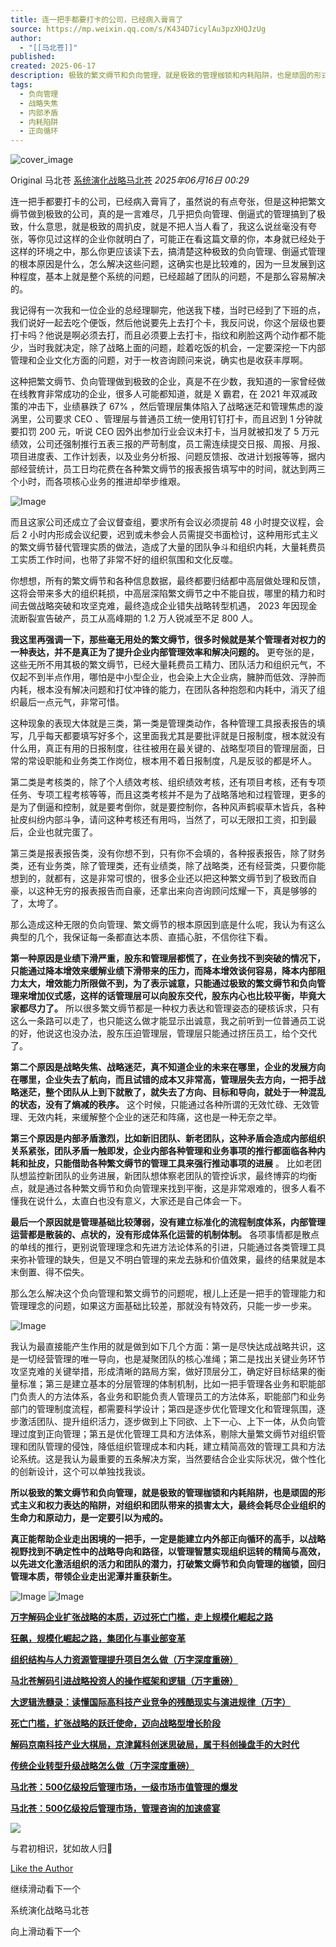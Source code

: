 ```yaml
---
title: 连一把手都要打卡的公司，已经病入膏肓了
source: https://mp.weixin.qq.com/s/K434D7icylAu3pzXHQJzUg
author:
  - "[[马北苍]]"
published: 
created: 2025-06-17
description: 极致的繁文缛节和负向管理，就是极致的管理枷锁和内耗陷阱，也是顽固的形式主义和权力表达的陷阱，对组织和团队带来的损害太大，最终会耗尽企业组织的生命力和原动力，是一定要引以为戒的。
tags:
  - 负向管理
  - 战略失焦
  - 内部矛盾
  - 内耗陷阱
  - 正向循环
---
```

![cover_image](https://mmbiz.qpic.cn/sz_mmbiz_jpg/BxPA1ypoQuuKe06coY6VJo3zmNe1sTWdt3tt6WDMKibJquqJsVM4BDuuzMZmgX8mQMUlocJQRA35su4t9USXcWw/0?wx_fmt=jpeg)

Original 马北苍 [系统演化战略马北苍](https://mp.weixin.qq.com/s/) *2025年06月16日 00:29*

连一把手都要打卡的公司，已经病入膏肓了，虽然说的有点夸张，但是这种把繁文缛节做到极致的公司，真的是一言难尽，几乎把负向管理、倒逼式的管理搞到了极致，什么意思，就是极致的周扒皮，就是不把人当人看了，我这么说丝毫没有夸张，等你见过这样的企业你就明白了，可能正在看这篇文章的你，本身就已经处于这样的环境之中，那么你更应该读下去，搞清楚这种极致的负向管理、倒逼式管理的根本原因是什么，怎么解决这些问题，这确实也是比较难的，因为一旦发展到这种程度，基本上就是整个系统的问题，已经超越了团队的问题，不是那么容易解决的。

我记得有一次我和一位企业的总经理聊完，他送我下楼，当时已经到了下班的点，我们说好一起去吃个便饭，然后他说要先上去打个卡，我反问说，你这个层级也要打卡吗？他说是啊必须去打，而且必须要上去打卡，指纹和刷脸这两个动作都不能少，当时我就决定，除了战略上面的问题，趁着吃饭的机会，一定要深挖一下内部管理和企业文化方面的问题，对于一枚咨询顾问来说，确实也是收获丰厚啊。

这种把繁文缛节、负向管理做到极致的企业，真是不在少数，我知道的一家曾经做在线教育非常成功的企业，很多人可能都知道，就是 X 霸君，在 2021 年双减政策的冲击下，业绩暴跌了 67% ，然后管理层集体陷入了战略迷茫和管理焦虑的漩涡里，公司要求 CEO 、管理层与普通员工统一使用钉钉打卡，而且迟到 1 分钟就要扣罚 200 元，听说 CEO 因外出参加行业会议未打卡，当月就被扣发了 5 万元绩效，公司还强制推行五表三报的严苛制度，员工需连续提交日报、周报、月报、项目进度表、工作计划表，以及业务分析报、问题反馈报、改进计划报等等，据内部经营统计，员工日均花费在各种繁文缛节的报表报告填写中的时间，就达到两三个小时，而各项核心业务的推进却举步维艰。

![Image](https://mmbiz.qpic.cn/sz_mmbiz_png/BxPA1ypoQuuKe06coY6VJo3zmNe1sTWdjzKz6zQXqtsZj7dyeQZyVlGJjKe1O63PR9FcamBhDeuanvvr1FRHxw/640?wx_fmt=png&from=appmsg&watermark=1&tp=webp&wxfrom=5&wx_lazy=1)

而且这家公司还成立了会议督查组，要求所有会议必须提前 48 小时提交议程，会后 2 小时内形成会议纪要，迟到或未参会人员需提交书面检讨，这种用形式主义的繁文缛节替代管理实质的做法，造成了大量的团队争斗和组织内耗，大量耗费员工实质工作时间，也带了非常不好的组织氛围和文化反噬。

你想想，所有的繁文缛节和各种信息数据，最终都要归结都中高层做处理和反馈，这将会带来多大的组织耗损，中高层深陷繁文缛节之中不能自拔，哪里的精力和时间去做战略突破和攻坚克难，最终造成企业错失战略转型机遇， 2023 年因现金流断裂宣告破产，员工从高峰期的 1.2 万人锐减至不足 800 人。

**我这里再强调一下，那些毫无用处的繁文缛节，很多时候就是某个管理者对权力的一种表达，并不是真正为了提升企业内部管理效率和解决问题的。** 更夸张的是，这些无所不用其极的繁文缛节，已经大量耗费员工精力、团队活力和组织元气，不仅起不到半点作用，哪怕是中小型企业，也会染上大企业病，臃肿而低效、浮肿而内耗，根本没有解决问题和打仗冲锋的能力，在团队各种抱怨和内耗中，消灭了组织最后一点元气，非常可惜。

这种现象的表现大体就是三类，第一类是管理类动作，各种管理工具报表报告的填写，几乎每天都要填写好多个，这里面我尤其是要批评就是日报制度，根本就没有什么用，真正有用的日报制度，往往被用在最关键的、战略型项目的管理层面，日常的常设职能和业务类工作岗位，根本用不着日报制度，凡是反驳的都是坏人。

第二类是考核类的，除了个人绩效考核、组织绩效考核，还有项目考核，还有专项任务、专项工程考核等等，而且这类考核并不是为了战略落地和过程管理，更多的是为了倒逼和控制，就是要考倒你，就是要控制你，各种风声鹤唳草木皆兵，各种扯皮纠纷内部斗争，请问这种考核还有用吗，当然了，可以无限扣工资，扣到最后，企业也就完蛋了。

第三类是报表报告类，没有你想不到，只有你不会填的，各种报表报告，除了财务类，还有业务类，除了管理类，还有业绩类，除了战略类，还有经营类，只要你能想到的，就都有，这是非常可恨的，很多企业还以把这种繁文缛节到了极致而自豪，以这种无穷的报表报告而自豪，还拿出来向咨询顾问炫耀一下，真是够够的了，太垮了。

那么造成这种无限的负向管理、繁文缛节的根本原因到底是什么呢，我认为有这么典型的几个，我保证每一条都直达本质、直插心脏，不信你往下看。

**第一种原因是业绩下滑严重，股东和管理层都慌了，在业务找不到突破的情况下，只能通过降本增效来缓解业绩下滑带来的压力，而降本增效谈何容易，降本内部阻力太大，增效能力所限做不到，为了表示诚意，只能通过极致的繁文缛节和负向管理来增加仪式感，这样的话管理层可以向股东交代，股东内心也比较平衡，毕竟大家都尽力了。** 所以很多繁文缛节都是一种权力表达和管理姿态的硬核诉求，只有这么一条路可以走了，也只能这么做才能显示出诚意，我之前听到一位普通员工说的好，他说这也没办法，股东压迫管理层，管理层只能通过挤压员工，给个交代了。

**第二个原因是战略失焦、战略迷茫，真不知道企业的未来在哪里，企业的发展方向在哪里，企业失去了航向，而且试错的成本又非常高，管理层失去方向，一把手战略迷茫，整个团队从上到下就散了，就失去了方向、目标和导向，就处于一种混乱的状态，没有了熵减的秩序。** 这个时候，只能通过各种所谓的无效忙碌、无效管理、无效内耗，来缓解整个企业的迷茫和阵痛，这也是一种无奈之举。

**第三个原因是内部矛盾激烈，比如新旧团队、新老团队，这种矛盾会造成内部组织关系紧张，团队矛盾一触即发，企业内部各种管理和业务事项的推行都面临各种内耗和扯皮，只能借助各种繁文缛节的管理工具来强行推动事项的进展** 。 比如老团队想监控新团队的业务进展，新团队想体察老团队的管控诉求，最终博弈的均衡点，就是通过各种繁文缛节和负向管理来找到平衡，这是非常艰难的，很多人看不懂我在说什么，太直白也没有意义，大家还是自己体会一下。

**最后一个原因就是管理基础比较薄弱，没有建立标准化的流程制度体系，内部管理运营都是散装的、点状的，没有形成体系化运营的机制体制。** 各项事情都是散点的单线的推行，更别说管理理念和先进方法论体系的引进，只能通过各类管理工具来弥补管理的缺失，但是又不明白管理的来龙去脉和价值效果，最终的结果就是本末倒置、得不偿失。

那么怎么解决这个负向管理和繁文缛节的问题呢，根儿上还是一把手的管理能力和管理理念的问题，如果这方面基础比较差，那就没有特效药，只能一步一步来。

![Image](https://mp.weixin.qq.com/s/www.w3.org/2000/svg'%20xmlns:xlink='http://www.w3.org/1999/xlink'%3E%3Ctitle%3E%3C/title%3E%3Cg%20stroke='none'%20stroke-width='1'%20fill='none'%20fill-rule='evenodd'%20fill-opacity='0'%3E%3Cg%20transform='translate(-249.000000,%20-126.000000)'%20fill='%23FFFFFF'%3E%3Crect%20x='249'%20y='126'%20width='1'%20height='1'%3E%3C/rect%3E%3C/g%3E%3C/g%3E%3C/svg%3E)

我认为最直接能产生作用的就是做到如下几个方面：第一是尽快达成战略共识，这是一切经营管理的唯一导向，也是凝聚团队的核心准绳；第二是找出关键业务环节攻坚克难的关键举措，形成清晰的路局方案，做好顶层分工，确定好目标结果的衡量标准；第三是建立基本的分层管理的体制机制，比如一把手管理各业务和职能部门负责人的方法体系，各业务和职能负责人管理员工的方法体系，职能部门和业务部门的管理制度流程，都需要科学设计；第四是逐步优化管理文化和管理氛围，逐步激活团队、提升组织活力，逐步做到上下同欲、上下一心、上下一体，从负向管理过度到正向管理；第五是优化管理工具和方法体系，剔除大量繁文缛节对组织管理和团队管理的侵蚀，降低组织管理成本和内耗，建立精简高效的管理工具和方法论系统。这是我认为最重要的五条解决方案，当然要结合企业实际状况，做个性化的创新设计，这个可以单独找我谈。

**所以极致的繁文缛节和负向管理，就是极致的管理枷锁和内耗陷阱，也是顽固的形式主义和权力表达的陷阱，对组织和团队带来的损害太大，最终会耗尽企业组织的生命力和原动力，是一定要引以为戒的。**

**真正能帮助企业走出困境的一把手，一定是能建立内外部正向循环的高手，以战略视野找到不确定性中的战略导向和路径，以管理智慧实现组织运转的精简与高效，以先进文化激活组织的活力和团队的潜力，打破繁文缛节和负向管理的枷锁，回归管理本质，带领企业走出泥潭并重获新生。**

![Image](https://mp.weixin.qq.com/s/www.w3.org/2000/svg'%20xmlns:xlink='http://www.w3.org/1999/xlink'%3E%3Ctitle%3E%3C/title%3E%3Cg%20stroke='none'%20stroke-width='1'%20fill='none'%20fill-rule='evenodd'%20fill-opacity='0'%3E%3Cg%20transform='translate(-249.000000,%20-126.000000)'%20fill='%23FFFFFF'%3E%3Crect%20x='249'%20y='126'%20width='1'%20height='1'%3E%3C/rect%3E%3C/g%3E%3C/g%3E%3C/svg%3E) ![Image](https://mp.weixin.qq.com/s/www.w3.org/2000/svg'%20xmlns:xlink='http://www.w3.org/1999/xlink'%3E%3Ctitle%3E%3C/title%3E%3Cg%20stroke='none'%20stroke-width='1'%20fill='none'%20fill-rule='evenodd'%20fill-opacity='0'%3E%3Cg%20transform='translate(-249.000000,%20-126.000000)'%20fill='%23FFFFFF'%3E%3Crect%20x='249'%20y='126'%20width='1'%20height='1'%3E%3C/rect%3E%3C/g%3E%3C/g%3E%3C/svg%3E)

**[万字解码企业扩张战略的本质，迈过死亡门槛，走上规模化崛起之路](http://mp.weixin.qq.com/s?__biz=MzA5ODkxMzk5NA==&mid=2247488382&idx=1&sn=baaa5ebdf58501afd7ef83aa9f95ba78&chksm=908b08dba7fc81cdcaa1feafeaf8997367e85a1e1ee2fa2d5d0f705b352d0a470e4efa5c5f72&scene=21#wechat_redirect)**  

**[狂飙，规模化崛起之路，集团化与事业部变革](http://mp.weixin.qq.com/s?__biz=MzA5ODkxMzk5NA==&mid=2247486642&idx=1&sn=5ae003a249f1261eb59cd4a54fb5ddb5&chksm=908b1717a7fc9e013ee7510788a4a9aead8927f0f6f04e88643ee633ca9b28a63f51d1587af5&scene=21#wechat_redirect)**  

**[组织结构与人力资源管理提升项目怎么做（万字深度重磅）](http://mp.weixin.qq.com/s?__biz=MzA5ODkxMzk5NA==&mid=2247488790&idx=1&sn=2152045aa9eb552b48b567e7892b9a98&chksm=908b0eb3a7fc87a51bd95e158174c6f7658172ba95fbe9c8250a9f72eba6a742f3cfd786f262&scene=21#wechat_redirect)**  

**[马北苍解码引进战略投资人的操作框架和逻辑（万字重磅）](http://mp.weixin.qq.com/s?__biz=MzA5ODkxMzk5NA==&mid=2247488820&idx=1&sn=8d55b0ea1a4b6c26c49864174b54f858&chksm=908b0e91a7fc878780b2eddce75a7206244a17dbbd7fd8fb5b5cadc4d2be40aa4ed4a8906de5&scene=21#wechat_redirect)**  

**[大逻辑洗髓录：读懂国际高科技产业竞争的残酷现实与演进规律（万字）](http://mp.weixin.qq.com/s?__biz=MzA5ODkxMzk5NA==&mid=2247486978&idx=1&sn=bb5682eb46c69a55c38dca4cfdbea77b&chksm=908b15a7a7fc9cb17c02be4b6c29f29db2edfa2ea5fd50c68fb1032cc5cb36364ae5000c6e80&scene=21#wechat_redirect)**  

**[死亡门槛，扩张战略的跃迁使命，迈向战略型增长阶段](http://mp.weixin.qq.com/s?__biz=MzA5ODkxMzk5NA==&mid=2247488363&idx=1&sn=7640e79698ac80b1c789bbfdd00e6fd7&chksm=908b08cea7fc81d8dfc5567f168347457a2b43e3fc6889bfb6ace530171187a94ffa074a3aa5&scene=21#wechat_redirect)**  

**[解码京南科技产业大棋局，京津冀科创迷思破局，属于科创操盘手的大时代](http://mp.weixin.qq.com/s?__biz=MzA5ODkxMzk5NA==&mid=2247486540&idx=1&sn=31a93d1ebbe1cb03ba6aebf940ee0455&chksm=908b17e9a7fc9eff66a9581aa5477db67494291785d321d74bb67318963add380d578262ed92&scene=21#wechat_redirect)**

**[传统企业转型升级战略怎么做（万字深度重磅）](http://mp.weixin.qq.com/s?__biz=MzA5ODkxMzk5NA==&mid=2247488778&idx=1&sn=50b5f8bf3b76f7a6dce8adc83163795a&chksm=908b0eafa7fc87b94b97da5d97f5dd10dc91cc0b08b0d53a8d91a1b3da087ae8f5d1dd8e19e4&scene=21#wechat_redirect)**

**[马北苍：500亿级投后管理市场，一级市场市值管理的爆发](http://mp.weixin.qq.com/s?__biz=MzA5ODkxMzk5NA==&mid=2247486147&idx=1&sn=19dff698c55ffb7a949b1e26554b1c6f&chksm=908b1166a7fc987057f4f18039aff6287f48cc6b8037fbd12a079a4ea48080681729f9ac3be3&scene=21#wechat_redirect)**

**[马北苍：500亿级投后管理市场，管理咨询的加速盛宴](http://mp.weixin.qq.com/s?__biz=MzA5ODkxMzk5NA==&mid=2247486050&idx=1&sn=2d4ba0a2840280503c6415988a3bd7ec&chksm=908b11c7a7fc98d1239d9d0c6ea4a46bd3271275b451dd90de48428c2c0c508ea99999ab210c&scene=21#wechat_redirect)**

  

![](https://mmbiz.qlogo.cn/mmbiz_jpg/6OUtGCYzTAHCkQUAyIcicIiamon8DzzMhYElCgm9d9SLibssCx3a7PpkBpUaU432VzmVmlFhiaX60M75iaey3A8ibfLg/0?wx_fmt=jpeg)

与君初相识，犹如故人归🌷

 [Like the Author](https://mp.weixin.qq.com/s/)

继续滑动看下一个

系统演化战略马北苍

向上滑动看下一个